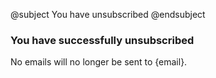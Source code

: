 @subject You have unsubscribed @endsubject

### You have successfully unsubscribed

No emails will no longer be sent to {email}.
